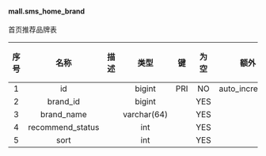 #### mall.sms_home_brand 
首页推荐品牌表

| 序号 | 名称 | 描述 | 类型 | 键 | 为空 | 额外 | 默认值 |
| :--: | :--: | :--: | :--: | :--: | :--: | :--: | :--: |
| 1 | id |  | bigint | PRI | NO | auto_increment |  |
| 2 | brand_id |  | bigint |  | YES |  |  |
| 3 | brand_name |  | varchar(64) |  | YES |  |  |
| 4 | recommend_status |  | int |  | YES |  |  |
| 5 | sort |  | int |  | YES |  |  |
